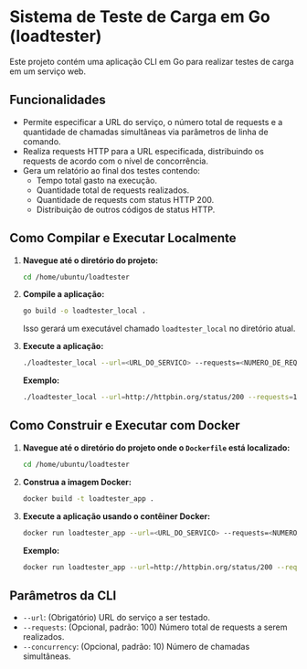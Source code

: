 # Sistema de Teste de Carga em Go (loadtester)

Este projeto contém uma aplicação CLI em Go para realizar testes de carga em um serviço web.

## Funcionalidades

- Permite especificar a URL do serviço, o número total de requests e a quantidade de chamadas simultâneas via parâmetros de linha de comando.
- Realiza requests HTTP para a URL especificada, distribuindo os requests de acordo com o nível de concorrência.
- Gera um relatório ao final dos testes contendo:
    - Tempo total gasto na execução.
    - Quantidade total de requests realizados.
    - Quantidade de requests com status HTTP 200.
    - Distribuição de outros códigos de status HTTP.


## Como Compilar e Executar Localmente

1.  **Navegue até o diretório do projeto:**
    ```bash
    cd /home/ubuntu/loadtester
    ```

2.  **Compile a aplicação:**
    ```bash
    go build -o loadtester_local .
    ```
    Isso gerará um executável chamado `loadtester_local` no diretório atual.

3.  **Execute a aplicação:**
    ```bash
    ./loadtester_local --url=<URL_DO_SERVICO> --requests=<NUMERO_DE_REQUESTS> --concurrency=<NUMERO_DE_CHAMADAS_SIMULTANEAS>
    ```
    **Exemplo:**
    ```bash
    ./loadtester_local --url=http://httpbin.org/status/200 --requests=100 --concurrency=10
    ```

## Como Construir e Executar com Docker

1.  **Navegue até o diretório do projeto onde o `Dockerfile` está localizado:**
    ```bash
    cd /home/ubuntu/loadtester
    ```

2.  **Construa a imagem Docker:**
    ```bash
    docker build -t loadtester_app .
    ```

3.  **Execute a aplicação usando o contêiner Docker:**
    ```bash
    docker run loadtester_app --url=<URL_DO_SERVICO> --requests=<NUMERO_DE_REQUESTS> --concurrency=<NUMERO_DE_CHAMADAS_SIMULTANEAS>
    ```
    **Exemplo:**
    ```bash
    docker run loadtester_app --url=http://httpbin.org/status/200 --requests=1000 --concurrency=10
    ```

## Parâmetros da CLI

-   `--url`: (Obrigatório) URL do serviço a ser testado.
-   `--requests`: (Opcional, padrão: 100) Número total de requests a serem realizados.
-   `--concurrency`: (Opcional, padrão: 10) Número de chamadas simultâneas.


